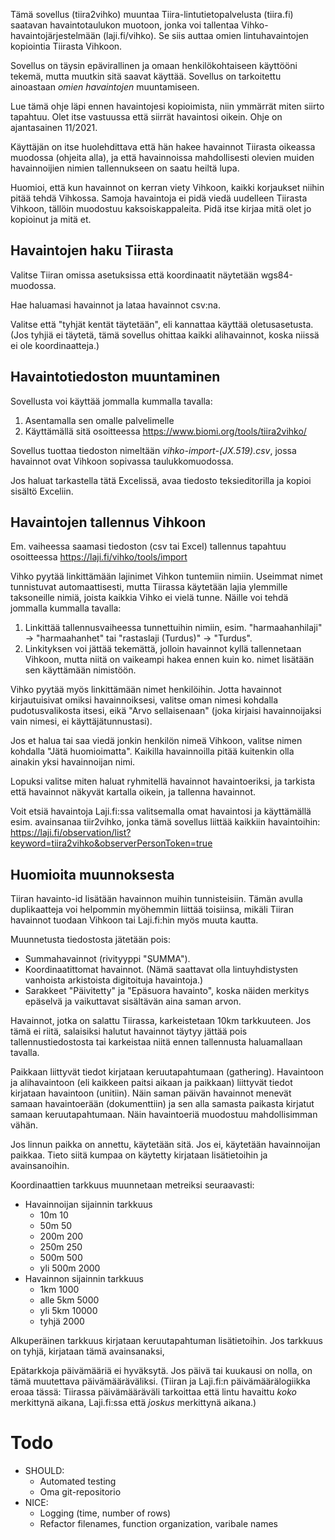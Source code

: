 

Tämä sovellus (tiira2vihko) muuntaa Tiira-lintutietopalvelusta (tiira.fi) saatavan havaintotaulukon muotoon, jonka voi tallentaa Vihko-havaintojärjestelmään (laji.fi/vihko). Se siis auttaa omien lintuhavaintojen kopiointia Tiirasta Vihkoon.

Sovellus on täysin epävirallinen ja omaan henkilökohtaiseen käyttööni tekemä, mutta muutkin sitä saavat käyttää. 
Sovellus on tarkoitettu ainoastaan *omien havaintojen* muuntamiseen.

Lue tämä ohje läpi ennen havaintojesi kopioimista, niin ymmärrät miten siirto tapahtuu. Olet itse vastuussa että siirrät havaintosi oikein. Ohje on ajantasainen 11/2021.

Käyttäjän on itse huolehdittava että hän hakee havainnot Tiirasta oikeassa muodossa (ohjeita alla), ja että havainnoissa mahdollisesti olevien muiden havainnoijien nimien tallennukseen on saatu heiltä lupa.

Huomioi, että kun havainnot on kerran viety Vihkoon, kaikki korjaukset niihin pitää tehdä Vihkossa. Samoja havaintoja ei pidä viedä uudelleen Tiirasta Vihkoon, tällöin muodostuu kaksoiskappaleita. Pidä itse kirjaa mitä olet jo kopioinut ja mitä et.

## Havaintojen haku Tiirasta

Valitse Tiiran omissa asetuksissa että koordinaatit näytetään wgs84-muodossa.

Hae haluamasi havainnot ja lataa havainnot csv:na.

Valitse että "tyhjät kentät täytetään", eli kannattaa käyttää oletusasetusta. (Jos tyhjiä ei täytetä, tämä sovellus ohittaa kaikki alihavainnot, koska niissä ei ole koordinaatteja.)

## Havaintotiedoston muuntaminen

Sovellusta voi käyttää jommalla kummalla tavalla:

1. Asentamalla sen omalle palvelimelle
2. Käyttämällä sitä osoitteessa https://www.biomi.org/tools/tiira2vihko/

Sovellus tuottaa tiedoston nimeltään *vihko-import-(JX.519).csv*, jossa havainnot ovat Vihkoon sopivassa taulukkomuodossa.

Jos haluat tarkastella tätä Excelissä, avaa tiedosto teksieditorilla ja kopioi sisältö Exceliin.

## Havaintojen tallennus Vihkoon

Em. vaiheessa saamasi tiedoston (csv tai Excel) tallennus tapahtuu osoitteessa https://laji.fi/vihko/tools/import 

Vihko pyytää linkittämään lajinimet Vihkon tuntemiin nimiin. Useimmat nimet tunnistuvat automaattisesti, mutta Tiirassa käytetään lajia ylemmille taksoneille nimiä, joista kaikkia Vihko ei vielä tunne. Näille voi tehdä jommalla kummalla tavalla:

1. Linkittää tallennusvaiheessa tunnettuihin nimiin, esim. "harmaahanhilaji" -> "harmaahanhet" tai "rastaslaji (Turdus)" -> "Turdus".
2. Linkityksen voi jättää tekemättä, jolloin havainnot kyllä tallennetaan Vihkoon, mutta niitä on vaikeampi hakea ennen kuin ko. nimet lisätään sen käyttämään nimistöön.

Vihko pyytää myös linkittämään nimet henkilöihin. Jotta havainnot kirjautuisivat omiksi havainnoiksesi, valitse oman nimesi kohdalla pudotusvalikosta itsesi, eikä "Arvo sellaisenaan" (joka kirjaisi havainnoijaksi vain nimesi, ei käyttäjätunnustasi).

Jos et halua tai saa viedä jonkin henkilön nimeä Vihkoon, valitse nimen kohdalla "Jätä huomioimatta". Kaikilla havainnoilla pitää kuitenkin olla ainakin yksi havainnoijan nimi.

Lopuksi valitse miten haluat ryhmitellä havainnot havaintoeriksi, ja tarkista että havainnot näkyvät kartalla oikein, ja tallenna havainnot.

Voit etsiä havaintoja Laji.fi:ssa valitsemalla omat havaintosi ja käyttämällä esim. avainsanaa tiir2vihko, jonka tämä sovellus liittää kaikkiin havaintoihin: https://laji.fi/observation/list?keyword=tiira2vihko&observerPersonToken=true 

## Huomioita muunnoksesta

Tiiran havainto-id lisätään havainnon muihin tunnisteisiin. Tämän avulla duplikaatteja voi helpommin myöhemmin liittää toisiinsa, mikäli Tiiran havainnot tuodaan Vihkoon tai Laji.fi:hin myös muuta kautta.

Muunnetusta tiedostosta jätetään pois:
- Summahavainnot (rivityyppi "SUMMA").
- Koordinaatittomat havainnot. (Nämä saattavat olla lintuyhdistysten vanhoista arkistoista digitoituja havaintoja.)
- Sarakkeet "Päivitetty" ja "Epäsuora havainto", koska näiden merkitys epäselvä ja vaikuttavat sisältävän aina saman arvon.

Havainnot, jotka on salattu Tiirassa, karkeistetaan 10km tarkkuuteen. Jos tämä ei riitä, salaisiksi halutut havainnot täytyy jättää pois tallennustiedostosta tai karkeistaa niitä ennen tallennusta haluamallaan tavalla.

Paikkaan liittyvät tiedot kirjataan keruutapahtumaan (gathering). Havaintoon ja alihavaintoon (eli kaikkeen paitsi aikaan ja paikkaan) liittyvät tiedot kirjataan havaintoon (unitiin). Näin saman päivän havainnot menevät samaan havaintoerään (dokumenttiin) ja sen alla samasta paikasta kirjatut samaan keruutapahtumaan. Näin havaintoeriä muodostuu mahdollisimman vähän.

Jos linnun paikka on annettu, käytetään sitä. Jos ei, käytetään havainnoijan paikkaa. Tieto siitä kumpaa on käytetty kirjataan lisätietoihin ja avainsanoihin.

Koordinaattien tarkkuus muunnetaan metreiksi seuraavasti:

- Havainnoijan sijainnin tarkkuus
  - 10m 10
  - 50m  50
  - 200m  200
  - 250m  250
  - 500m  500
  - yli 500m 2000
- Havainnon sijainnin tarkkuus
  - 1km 1000
  - alle 5km  5000
  - yli 5km  10000
  - tyhjä   2000

Alkuperäinen tarkkuus kirjataan keruutapahtuman lisätietoihin. Jos tarkkuus on tyhjä, kirjataan tämä avainsanaksi,

Epätarkkoja päivämääriä ei hyväksytä. Jos päivä tai kuukausi on nolla, on tämä muutettava päivämääräväliksi. (Tiiran ja Laji.fi:n päivämäärälogiikka eroaa tässä: Tiirassa päivämääräväli tarkoittaa että lintu havaittu *koko* merkittynä aikana, Laji.fi:ssa että *joskus* merkittynä aikana.)

# Todo

- SHOULD:
  - Automated testing
  - Oma git-repositorio
- NICE:
  - Logging (time, number of rows)
  - Refactor filenames, function organization, varibale names

